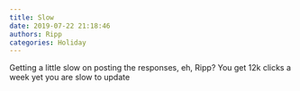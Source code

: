 ```yaml
---
title: Slow
date: 2019-07-22 21:18:46
authors: Ripp
categories: Holiday
---
```


 Getting a little slow on posting the responses, eh, Ripp? You get 12k clicks a week yet you are slow to update